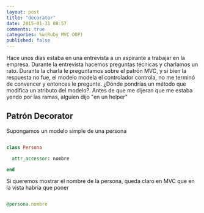 ```yaml
---
layout: post
title: "decorator"
date: 2015-01-31 08:57
comments: true
categories: %w(Ruby MVC OOP)
published: false
---
```


Hace unos días estaba en una entrevista a un aspirante a trabajar en la empresa. Durante la entrevista hacemos
preguntas técnicas y charlamos un rato. Durante la charla le preguntamos sobre el patrón MVC, y si bien la respuesta
no fue, el modelo modela el controlador controla, no me terminó de convencer y entonces le pregunte. ¿Dónde pondrías
un método que modifica un atributo del modelo?. Antes de que me dijeran que me estaba yendo por las ramas, alguien dijo "en un helper"

## Patrón Decorator

Supongamos un modelo simple de una persona

``` ruby

class Persona

  attr_accessor: nombre

end

```

Si queremos mostrar el nombre de la persona, queda claro en MVC que en la vista habría que poner


``` ruby

@persona.nombre

```


